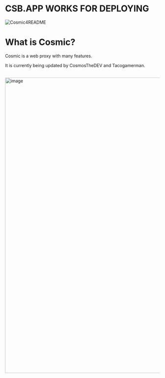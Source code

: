 # CSB.APP WORKS FOR DEPLOYING

![Cosmic4README](https://github.com/CosmicProxy-DEV/Cosmic/blob/main/Cosmic4README.png)

# What is Cosmic? 

Cosmic is a web proxy with many features.

It is currently being updated by CosmosTheDEV and Tacogamerman.

<br>


<img width="958" alt="image" src="https://github.com/CosmicProxy-DEV/Cosmic/assets/119009502/8bf9fc64-7a71-440c-aeaa-cdbc11621f1a">




